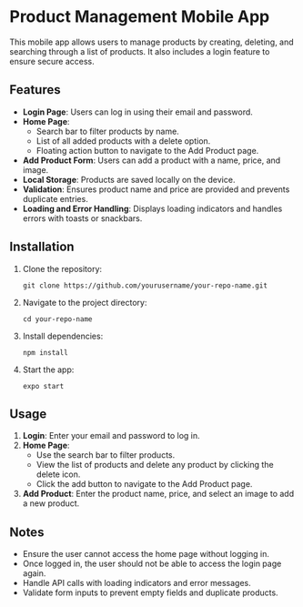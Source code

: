 <body>
    <h1>Product Management Mobile App</h1>
    <p>This mobile app allows users to manage products by creating, deleting, and searching through a list of products. It also includes a login feature to ensure secure access.</p>
    <h2>Features</h2>
    <ul>
        <li><strong>Login Page</strong>: Users can log in using their email and password.</li>
        <li><strong>Home Page</strong>:
            <ul>
                <li>Search bar to filter products by name.</li>
                <li>List of all added products with a delete option.</li>
                <li>Floating action button to navigate to the Add Product page.</li>
            </ul>
        </li>
        <li><strong>Add Product Form</strong>: Users can add a product with a name, price, and image.</li>
        <li><strong>Local Storage</strong>: Products are saved locally on the device.</li>
        <li><strong>Validation</strong>: Ensures product name and price are provided and prevents duplicate entries.</li>
        <li><strong>Loading and Error Handling</strong>: Displays loading indicators and handles errors with toasts or snackbars.</li>
    </ul>
    <h2>Installation</h2>
    <ol>
        <li>Clone the repository:
            <pre><code>git clone https://github.com/yourusername/your-repo-name.git</code></pre>
        </li>
        <li>Navigate to the project directory:
            <pre><code>cd your-repo-name</code></pre>
        </li>
        <li>Install dependencies:
            <pre><code>npm install</code></pre>
        </li>
        <li>Start the app:
            <pre><code>expo start</code></pre>
        </li>
    </ol>
    <h2>Usage</h2>
    <ol>
        <li><strong>Login</strong>: Enter your email and password to log in.</li>
        <li><strong>Home Page</strong>:
            <ul>
                <li>Use the search bar to filter products.</li>
                <li>View the list of products and delete any product by clicking the delete icon.</li>
                <li>Click the add button to navigate to the Add Product page.</li>
            </ul>
        </li>
        <li><strong>Add Product</strong>: Enter the product name, price, and select an image to add a new product.</li>
    </ol>
    <h2>Notes</h2>
    <ul>
        <li>Ensure the user cannot access the home page without logging in.</li>
        <li>Once logged in, the user should not be able to access the login page again.</li>
        <li>Handle API calls with loading indicators and error messages.</li>
        <li>Validate form inputs to prevent empty fields and duplicate products.</li>
    </ul>
    
</body>
</html>
